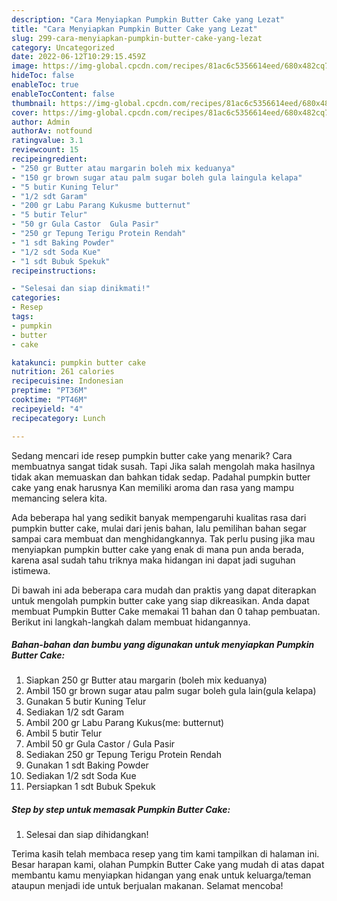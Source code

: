 ```yaml
---
description: "Cara Menyiapkan Pumpkin Butter Cake yang Lezat"
title: "Cara Menyiapkan Pumpkin Butter Cake yang Lezat"
slug: 299-cara-menyiapkan-pumpkin-butter-cake-yang-lezat
category: Uncategorized
date: 2022-06-12T10:29:15.459Z
image: https://img-global.cpcdn.com/recipes/81ac6c5356614eed/680x482cq70/pumpkin-butter-cake-foto-resep-utama.jpg
hideToc: false
enableToc: true
enableTocContent: false
thumbnail: https://img-global.cpcdn.com/recipes/81ac6c5356614eed/680x482cq70/pumpkin-butter-cake-foto-resep-utama.jpg
cover: https://img-global.cpcdn.com/recipes/81ac6c5356614eed/680x482cq70/pumpkin-butter-cake-foto-resep-utama.jpg
author: Admin
authorAv: notfound
ratingvalue: 3.1
reviewcount: 15
recipeingredient:
- "250 gr Butter atau margarin boleh mix keduanya"
- "150 gr brown sugar atau palm sugar boleh gula laingula kelapa"
- "5 butir Kuning Telur"
- "1/2 sdt Garam"
- "200 gr Labu Parang Kukusme butternut"
- "5 butir Telur"
- "50 gr Gula Castor  Gula Pasir"
- "250 gr Tepung Terigu Protein Rendah"
- "1 sdt Baking Powder"
- "1/2 sdt Soda Kue"
- "1 sdt Bubuk Spekuk"
recipeinstructions:

- "Selesai dan siap dinikmati!"
categories:
- Resep
tags:
- pumpkin
- butter
- cake

katakunci: pumpkin butter cake 
nutrition: 261 calories
recipecuisine: Indonesian
preptime: "PT36M"
cooktime: "PT46M"
recipeyield: "4"
recipecategory: Lunch

---
```



Sedang mencari ide resep pumpkin butter cake yang menarik? Cara membuatnya sangat tidak susah. Tapi Jika salah mengolah maka hasilnya tidak akan memuaskan dan bahkan tidak sedap. Padahal pumpkin butter cake yang enak harusnya Kan memiliki aroma dan rasa yang mampu memancing selera kita.




Ada beberapa hal yang sedikit banyak mempengaruhi kualitas rasa dari pumpkin butter cake, mulai dari jenis bahan, lalu pemilihan bahan segar sampai cara membuat dan menghidangkannya. Tak perlu pusing jika mau menyiapkan pumpkin butter cake yang enak di mana pun anda berada, karena asal sudah tahu triknya maka hidangan ini dapat jadi suguhan istimewa.


Di bawah ini ada beberapa cara mudah dan praktis yang dapat diterapkan untuk mengolah pumpkin butter cake yang siap dikreasikan. Anda dapat membuat Pumpkin Butter Cake memakai 11 bahan dan 0 tahap pembuatan. Berikut ini langkah-langkah dalam membuat hidangannya.

<!--inarticleads1-->

##### Bahan-bahan dan bumbu yang digunakan untuk menyiapkan Pumpkin Butter Cake:

1. Siapkan 250 gr Butter atau margarin (boleh mix keduanya)
1. Ambil 150 gr brown sugar atau palm sugar boleh gula lain(gula kelapa)
1. Gunakan 5 butir Kuning Telur
1. Sediakan 1/2 sdt Garam
1. Ambil 200 gr Labu Parang Kukus(me: butternut)
1. Ambil 5 butir Telur
1. Ambil 50 gr Gula Castor / Gula Pasir
1. Sediakan 250 gr Tepung Terigu Protein Rendah
1. Gunakan 1 sdt Baking Powder
1. Sediakan 1/2 sdt Soda Kue
1. Persiapkan 1 sdt Bubuk Spekuk




<!--inarticleads2-->

##### Step by step untuk memasak Pumpkin Butter Cake:


1. Selesai dan siap dihidangkan!



Terima kasih telah membaca resep yang tim kami tampilkan di halaman ini. Besar harapan kami, olahan Pumpkin Butter Cake yang mudah di atas dapat membantu kamu menyiapkan hidangan yang enak untuk keluarga/teman ataupun menjadi ide untuk berjualan makanan. Selamat mencoba!
